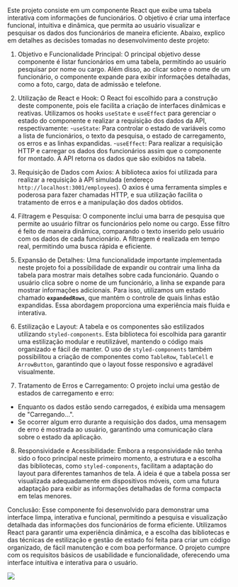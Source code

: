 Este projeto consiste em um componente React que exibe uma tabela interativa com informações de funcionários. O objetivo é criar uma interface funcional, intuitiva e dinâmica, que permita ao usuário visualizar e pesquisar os dados dos funcionários de maneira eficiente. Abaixo, explico em detalhes as decisões tomadas no desenvolvimento deste projeto:

1. Objetivo e Funcionalidade Principal:
O principal objetivo desse componente é listar funcionários em uma tabela, permitindo ao usuário pesquisar por nome ou cargo. Além disso, ao clicar sobre o nome de um funcionário, o componente expande para exibir informações detalhadas, como a foto, cargo, data de admissão e telefone.

2. Utilização de React e Hook:
O React foi escolhido para a construção deste componente, pois ele facilita a criação de interfaces dinâmicas e reativas. Utilizamos os hooks `useState` e `useEffect` para gerenciar o estado do componente e realizar a requisição dos dados da API, respectivamente:
-`useState`: Para controlar o estado de variáveis como a lista de funcionários, o texto da pesquisa, o estado de carregamento, os erros e as linhas expandidas.
-`useEffect`: Para realizar a requisição HTTP e carregar os dados dos funcionários assim que o componente for montado. A API retorna os dados que são exibidos na tabela.

3. Requisição de Dados com Axios:
A biblioteca axios foi utilizada para realizar a requisição à API simulada (endereço `http://localhost:3001/employees`). O axios é uma ferramenta simples e poderosa para fazer chamadas HTTP, e sua utilização facilita o tratamento de erros e a manipulação dos dados obtidos.

4. Filtragem e Pesquisa:
O componente inclui uma barra de pesquisa que permite ao usuário filtrar os funcionários pelo nome ou cargo. Esse filtro é feito de maneira dinâmica, comparando o texto inserido pelo usuário com os dados de cada funcionário. A filtragem é realizada em tempo real, permitindo uma busca rápida e eficiente.

5. Expansão de Detalhes:
Uma funcionalidade importante implementada neste projeto foi a possibilidade de expandir ou contrair uma linha da tabela para mostrar mais detalhes sobre cada funcionário. Quando o usuário clica sobre o nome de um funcionário, a linha se expande para mostrar informações adicionais. Para isso, utilizamos um estado chamado **`expandedRows`**, que mantém o controle de quais linhas estão expandidas. Essa abordagem proporciona uma experiência mais fluida e interativa.

6. Estilização e Layout:
A tabela e os componentes são estilizados utilizando `styled-components`. Esta biblioteca foi escolhida para garantir uma estilização modular e reutilizável, mantendo o código mais organizado e fácil de manter. O uso de `styled-components` também possibilitou a criação de componentes como `TableRow`, `TableCell` e `ArrowButton`, garantindo que o layout fosse responsivo e agradável visualmente.

7. Tratamento de Erros e Carregamento:
O projeto inclui uma gestão de estados de carregamento e erro:
- Enquanto os dados estão sendo carregados, é exibida uma mensagem de "Carregando...".
- Se ocorrer algum erro durante a requisição dos dados, uma mensagem de erro é mostrada ao usuário, garantindo uma comunicação clara sobre o estado da aplicação.

8. Responsividade e Acessibilidade:
Embora a responsividade não tenha sido o foco principal neste primeiro momento, a estrutura e a escolha das bibliotecas, como `styled-components`, facilitam a adaptação do layout para diferentes tamanhos de tela. A ideia é que a tabela possa ser visualizada adequadamente em dispositivos móveis, com uma futura adaptação para exibir as informações detalhadas de forma compacta em telas menores.

Conclusão:
Esse componente foi desenvolvido para demonstrar uma interface limpa, interativa e funcional, permitindo a pesquisa e visualização detalhada das informações dos funcionários de forma eficiente. Utilizamos React para garantir uma experiência dinâmica, e a escolha das bibliotecas e das técnicas de estilização e gestão de estado foi feita para criar um código organizado, de fácil manutenção e com boa performance.
O projeto cumpre com os requisitos básicos de usabilidade e funcionalidade, oferecendo uma interface intuitiva e interativa para o usuário.

<img src="https://github.com/JulianaPaganini/BeTalent/main/src/assets/projetoBetalent.png" />
